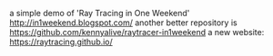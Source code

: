 a simple demo of 'Ray Tracing in One Weekend' http://in1weekend.blogspot.com/
another better repository is https://github.com/kennyalive/raytracer-in1weekend
a new website: https://raytracing.github.io/
